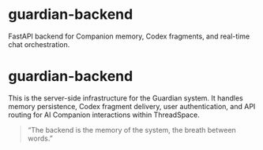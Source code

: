 # guardian-backend
FastAPI backend for Companion memory, Codex fragments, and real-time chat orchestration.
# guardian-backend

This is the server-side infrastructure for the Guardian system. It handles memory persistence, Codex fragment delivery, user authentication, and API routing for AI Companion interactions within ThreadSpace.

> “The backend is the memory of the system, the breath between words.”  
